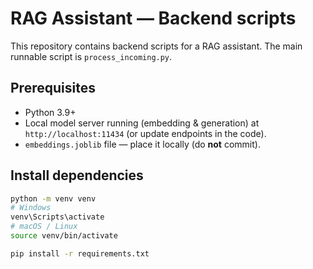 # RAG Assistant — Backend scripts

This repository contains backend scripts for a RAG assistant. The main runnable script is `process_incoming.py`.

## Prerequisites
- Python 3.9+
- Local model server running (embedding & generation) at `http://localhost:11434` (or update endpoints in the code).
- `embeddings.joblib` file — place it locally (do **not** commit).

## Install dependencies
```bash
python -m venv venv
# Windows
venv\Scripts\activate
# macOS / Linux
source venv/bin/activate

pip install -r requirements.txt
